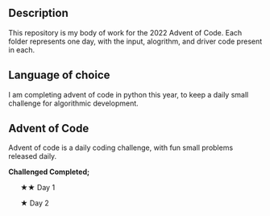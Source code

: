 ## Description
This repository is my body of work for the 2022 Advent of Code. Each folder represents one day, with the input, alogrithm, and driver code present in each.

## Language of choice
I am completing advent of code in python this year, to keep a daily small challenge for algorithmic development.

## Advent of Code
Advent of code is a daily coding challenge, with fun small problems released daily.

**Challenged Completed;**

&nbsp;&nbsp;&nbsp;&nbsp;&nbsp; ★★ Day 1

&nbsp;&nbsp;&nbsp;&nbsp;&nbsp; ★ Day 2
